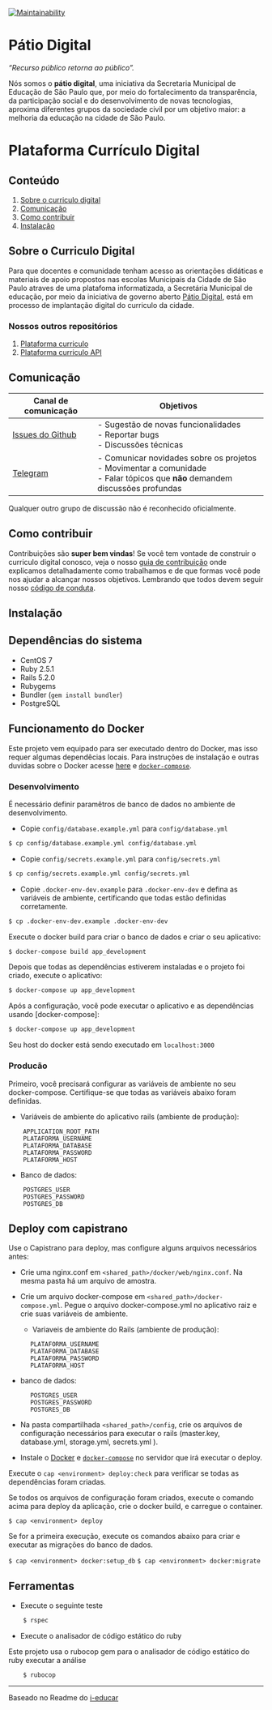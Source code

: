 
[![Maintainability](https://api.codeclimate.com/v1/badges/ba5de8ada9b8fffe5bc2/maintainability)](https://codeclimate.com/github/prefeiturasp/SME-plataforma-curriculo-API/maintainability)

# Pátio Digital

_“Recurso público retorna ao público”._

Nós somos o **pátio digital**, uma iniciativa da Secretaria Municipal de Educação de São Paulo que, por meio do fortalecimento da transparência, da participação social e do desenvolvimento de novas tecnologias, aproxima diferentes grupos da sociedade civil por um objetivo maior: a melhoria da educação na cidade de São Paulo.

# Plataforma Currículo Digital

## Conteúdo

1. [Sobre o curriculo digital](#sobre-o-curriculo-digital)
2. [Comunicação](#comunicação)
3. [Como contribuir](#como-contribuir)
4. [Instalação](#instalação)

## Sobre o Curriculo Digital

Para que docentes e comunidade tenham acesso as orientações didáticas e materiais de apoio propostos nas escolas Municipais da Cidade de São Paulo atraves de uma platafoma informatizada, a Secretária Municipal de educação, por meio da iniciativa de governo aberto [Pátio Digital](http://patiodigital.prefeitura.sp.gov.br/), está em processo de implantação digital do curriculo da cidade.


### Nossos outros repositórios

1. [Plataforma curriculo](https://github.com/prefeiturasp/SME-plataforma-curriculo-interface)
2. [Plataforma curriculo API](https://github.com/prefeiturasp/SME-plataforma-curriculo)

## Comunicação

| Canal de comunicação                                                                    | Objetivos                                                                                                                            |
| --------------------------------------------------------------------------------------- | ------------------------------------------------------------------------------------------------------------------------------------ |
| [Issues do Github](https://github.com/prefeiturasp/SME-plataforma-curriculo-API/issues) | - Sugestão de novas funcionalidades<br> - Reportar bugs<br> - Discussões técnicas                                                    |
| [Telegram](https://t.me/patiodigital )                                                  | - Comunicar novidades sobre os projetos<br> - Movimentar a comunidade<br>  - Falar tópicos que **não** demandem discussões profundas |

Qualquer outro grupo de discussão não é reconhecido oficialmente.

## Como contribuir

Contribuições são **super bem vindas**! Se você tem vontade de construir o
curriculo digital conosco, veja o nosso [guia de contribuição](./CONTRIBUTING.md)
onde explicamos detalhadamente como trabalhamos e de que formas você pode nos
ajudar a alcançar nossos objetivos. Lembrando que todos devem seguir
nosso [código de conduta](./CODEOFCONDUCT.md).

## Instalação

Dependências do sistema
-------------------

- CentOS 7
- Ruby 2.5.1
- Rails 5.2.0
- Rubygems
- Bundler (`gem install bundler`)
- PostgreSQL

Funcionamento do Docker
---------------------------

Este projeto vem equipado para ser executado dentro do Docker, mas isso requer algumas dependêcias locais. Para instruções de instalação e outras duvidas sobre o Docker acesse [here](https://www.docker.com/products/docker) e [`docker-compose`](https://docs.docker.com/compose/overview/).

### Desenvolvimento

É necessário definir paramêtros de banco de dados no ambiente de desenvolvimento.
- Copie `config/database.example.yml` para `config/database.yml`
```bash
$ cp config/database.example.yml config/database.yml
```

- Copie `config/secrets.example.yml` para `config/secrets.yml`
```bash
$ cp config/secrets.example.yml config/secrets.yml
```

- Copie `.docker-env-dev.example` para `.docker-env-dev` e defina as variáveis de ambiente, certificando que todas estão definidas corretamente.
```bash
$ cp .docker-env-dev.example .docker-env-dev
```

Execute o docker build para criar o banco de dados e criar o seu aplicativo:

```bash
$ docker-compose build app_development
```

Depois que todas as dependências estiverem instaladas e o projeto foi criado, execute o aplicativo:

```bash
$ docker-compose up app_development
```

Após a configuração, você pode executar o aplicativo e as dependências usando [docker-compose]:

```bash
$ docker-compose up app_development
```

Seu host do docker está sendo executado em `localhost:3000`

### Producão

Primeiro, você precisará configurar as variáveis de ambiente no seu docker-compose.
Certifique-se que todas as variáveis abaixo foram definidas.

- Variáveis de ambiente do aplicativo rails (ambiente de produção):
```
    APPLICATION_ROOT_PATH
    PLATAFORMA_USERNAME
    PLATAFORMA_DATABASE
    PLATAFORMA_PASSWORD
    PLATAFORMA_HOST
```
- Banco de dados:
```
    POSTGRES_USER
    POSTGRES_PASSWORD
    POSTGRES_DB
```

Deploy com capistrano
---------------------------

Use o Capistrano para deploy, mas configure alguns arquivos necessários antes:

* Crie uma nginx.conf em `<shared_path>/docker/web/nginx.conf`. Na mesma pasta há um arquivo de amostra.

* Crie um arquivo docker-compose em `<shared_path>/docker-compose.yml`. Pegue o arquivo docker-compose.yml no aplicativo raiz e crie suas variáveis de ambiente.
  - Variaveis de ambiente do Rails (ambiente de produção):
```
      PLATAFORMA_USERNAME
      PLATAFORMA_DATABASE
      PLATAFORMA_PASSWORD
      PLATAFORMA_HOST
```
  - banco de dados:
```
      POSTGRES_USER
      POSTGRES_PASSWORD
      POSTGRES_DB
```

* Na pasta compartilhada `<shared_path>/config`, crie os arquivos de configuração necessários para executar o rails (master.key, database.yml, storage.yml, secrets.yml ).

* Instale o [Docker](https://www.docker.com/products/docker) e [`docker-compose`](https://docs.docker.com/compose/overview/) no servidor que irá executar o deploy.

Execute o `cap <environment> deploy:check` para verificar se todas as dependências foram criadas.

Se todos os arquivos de configuração foram criados, execute o comando acima para deploy da aplicação, crie o docker build, e carregue o container.

`$ cap <environment> deploy `

Se for a primeira execução, execute os comandos abaixo para criar e executar as migrações do banco de dados.

`$ cap <environment> docker:setup_db`
  `$ cap <environment> docker:migrate`

Ferramentas
---------------------------

* Execute o seguinte teste

```ruby
    $ rspec
```

* Execute o analisador de código estático do ruby

Este projeto usa o rubocop gem para o analisador de código estático do ruby executar a análise

```console
    $ rubocop
```
---

Baseado no Readme do [i-educar](https://github.com/portabilis/i-educar)
